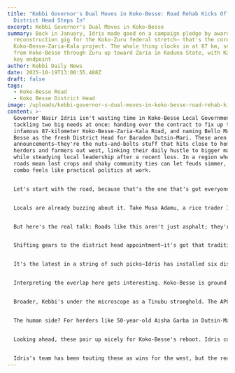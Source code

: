 ```yaml
---
title: "Kebbi Governor's Dual Moves in Koko-Besse: Road Rehab Kicks Off as New
  District Head Steps In"
excerpt: Kebbi Governor's Dual Moves in Koko-Besse
summary: Back in January, Idris made good on a campaign pledge by awarding the
  reconstruction gig for the Koko-Zuru federal stretch— that's the core of this
  Koko-Besse-Zaria-Kala project. The whole thing clocks in at 87 km, snaking
  from Koko-Besse through Zuru up toward Zaria in Kaduna State, with Kala as a
  key endpoint
author: Kebbi Daily News
date: 2025-10-19T13:00:55.488Z
draft: false
tags:
  - Koko-Besse Road
  - Koko Besse District Head
image: /uploads/kebbi-governor-s-dual-moves-in-koko-besse-road-rehab-kicks-off-as-new-district-head-steps-in.jpg
content: >-
  Governor Nasir Idris isn't wasting time in Koko-Besse Local Government Area,
  tackling two big needs at once: handing over the contract to fix up that
  infamous 87-kilometer Koko-Besse-Zaria-Kala Road, and naming Bello Marafa
  Besse as the fresh District Head for Baraden Dutsin-Mari. These aren't flashy
  announcements—they're the nuts-and-bolts stuff that hits close to home for the
  herders and farmers out west, linking their daily hustle to bigger markets
  while steadying local leadership after a recent loss. In a region where bad
  roads mean lost crops and shaky community ties can let feuds simmer, this
  combo feels like practical politics at work.


  Let's start with the road, because that's the one that's got everyone talking about actual change on the ground. Back in January, Idris made good on a campaign pledge by awarding the reconstruction gig for the Koko-Zuru federal stretch— that's the core of this Koko-Besse-Zaria-Kala project. The whole thing clocks in at 87 km, snaking from Koko-Besse through Zuru up toward Zaria in Kaduna State, with Kala as a key endpoint. Budget-wise, it's floating around N11 billion to N13.7 billion, depending on who you ask, but the point is, it's funded and moving. Works Commissioner Muhammad Sani Aliero laid it out in a presser earlier this year: This isn't just patching; it's a full rehab to handle heavier trucks and cut down on breakdowns that leave drivers stranded for hours. The dualization bits—widening to two lanes in spots—should shave travel time from Koko to Zuru from a bumpy three hours to under two.


  Locals are already buzzing about it. Take Musa Adamu, a rice trader I chatted with over the phone from his stall in Besse market—he's been hauling sacks on this road since the '90s. "Before, one rain and you're stuck, goods rotting while bandits eye you up," he says, half-laughing at the memory. "Now? If it gets done right, we hit Zaria markets same day, sell higher, bring back inputs cheaper." Koko-Besse sits in Kebbi's far northwest, hugging the Niger border, and this road's basically the vein linking it to markets like Birnin Kebbi and even Sokoto. Without it, farmers lose 20-30% on transport costs alone, per a quick KSADP estimate from last year. And with floods this August washing out sections near Zaria-Kala, the timing couldn't be better—Idris flagged the handover amid rally cheers, tying it to his "renewed hope" vibe with Tinubu.


  But here's the real talk: Roads like this aren't just asphalt; they're lifelines in a place scraping by on subsistence. Kebbi's pumped N79 billion into major projects this year alone, with this one eating up a chunk of the N600 billion federal pipeline. It ties into abandoned feds like the Malando-Warra stretch, which Idris has been nudging Abuja to revive. The upside? Better access means more trade—Kebbi's rice belt could push exports up 15%, easing that 33% food inflation everyone's griping about. Downside if it drags? We've seen it before: Half-done jobs breed resentment, especially with banditry making construction crews targets. A 2024 audit showed 40% of northwest roads flop on maintenance, so if Idris's team doesn't lock in upkeep, it'll be back to square one by 2027.


  Shifting gears to the district head appointment—it's got that traditional flavor but packs modern weight. On August 28, Idris rubber-stamped Bello Marafa Besse as the new guy for Baraden Dutsin-Mari, filling the shoes of Alhaji Muhammad Mualliyadi, who passed earlier that month. Dutsin-Mari's a cluster of villages in Koko-Besse, home to about 10,000 mostly Fulani herders and farmers, and the district head's role is old-school: settling land spats, rallying for community projects, and bridging folks to the state house. Besse, a local heavyweight with ties to the emirate, hit the ground running—by early September, he was already dropping by local reps like Hon. Abubakar Umar for chats on security and development.


  It's the latest in a string of such picks—Idris has installed six district heads since taking office in 2023, mostly in Gwandu and Zuru emirates. Why now? Mualliyadi's death left a vacuum in a hotspot where herder-farmer clashes flare up over grazing routes, especially post-floods that shrunk pastures. Besse's rep as a mediator— he's pushed peace talks in past rustling beefs—makes him a solid bet. Community folks in Dutsin-Mari are warming up; one elder, anonymous over the line, said, "He's one of us, knows the pains of dry wells and bandit scares. If he links us to that road fix, we're golden."


  Interpreting the overlap here gets interesting. Koko-Besse is ground zero for both stories—rural, border-hugging, and overlooked until lately. The road's a hardware win, easing logistics in an LGA where 70% rely on farming but lose hauls to bad routes. The district head? That's the software: Local buy-in to make projects stick. Without guys like Besse rallying labor for maintenance or flagging corruption on-site, the road could turn into another white elephant. It's Idris playing both sides—federal cash for infrastructure (he's name-dropped N13.7 billion in rallies to woo Tinubu backers), traditional nods to keep emirs and villages onside. Smart politics in a state where 72% poverty fuels gripes, and insecurity's up 25% this year.


  Broader, Kebbi's under the microscope as a Tinubu stronghold. The APC's February rally here hyped these projects—N35 billion on Natisini-Kangiwa-Kamba roads too—as proof loyalty pays off. But critics whisper it's all show: Abandoned feds like Koko-Zuru sat idle under Buhari, and now with naira woes, will the N11 billion even cover inflation? On the leadership front, appointments like Besse's stir murmurs of favoritism— he's from a prominent family, and past picks in Besse community (like Prof. Bande in August 2024) got cheers for balancing tradition with tech pushes. In Dutsin-Mari, where floods hit 2,000 hectares this year, a strong district head could steer relief better than distant Birnin Kebbi desks.


  The human side? For herders like 50-year-old Aisha Garba in Dutsin-Mari, the road means safer treks to Zaria vets for sick cows—no more night drives dodging holes and hold-ups. Besse's appointment? It means a voice at the table for grazing disputes, especially with nomads squeezed by shrinking lands. "Old head was good, but age slowed him," she says. "Bello's young, connected—maybe he'll push for solar pumps too." Economically, a solid road could juice GDP here by 10%, creating 500 construction gigs short-term and steady trade long-haul. But risks lurk: Bandits have hit crews on similar jobs, and if Besse can't unify, clashes could snag progress.


  Looking ahead, these pair up nicely for Koko-Besse's reboot. Idris could tie 'em: Let the district head oversee community input on road alignments, or use traditional channels for anti-corruption watches. Federally, lean on Tinubu for the full Zaria link—N600 billion pipeline's a start, but enforcement's key. Stateside, budget N2 billion more for LGA roads, per Aliero's wishlist. And for appointments, standardize selections with emirate input to dodge nepotism raps.


  Idris's team has been touting these as wins for the west, but the real measure comes when trucks roll smooth and villages stay calm. With federal cash flowing and local voices amplified, Koko-Besse could finally catch a break—if the follow-through holds up against the usual hurdles.
---
```

